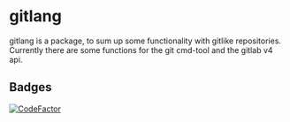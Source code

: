 # gitlang

gitlang is a package, to sum up some functionality with gitlike repositories. Currently there are some functions for the git cmd-tool and the gitlab v4 api. 

## Badges

[![CodeFactor](https://www.codefactor.io/repository/github/jnnkrdb/gitlang/badge)](https://www.codefactor.io/repository/github/jnnkrdb/gitlang)
